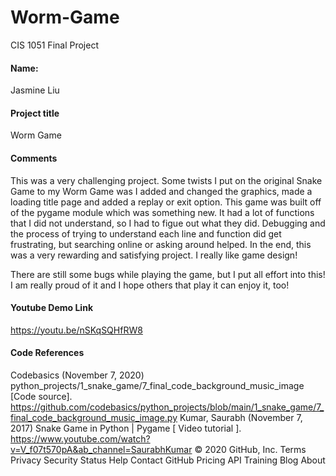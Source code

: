 # Worm-Game
CIS 1051 Final Project

#### Name:

Jasmine Liu


#### Project title

Worm Game


#### Comments
This was a very challenging project. Some twists I put on the original Snake Game to my Worm Game was I added and 
changed the graphics, made a loading title page and added a replay or exit option. This game was built off of the 
pygame module which was something new. It had a lot of functions that I did not understand, so I had to figue out 
what they did. Debugging and the process of trying to understand each line and function did get frustrating, but
searching online or asking around helped. In the end, this was a very rewarding and satisfying project. I really 
like game design!

There are still some bugs while playing the game, but I put all effort into this! I am really proud of it and I
hope others that play it can enjoy it, too!

#### Youtube Demo Link

https://youtu.be/nSKqSQHfRW8


#### Code References

Codebasics (November 7, 2020) python_projects/1_snake_game/7_final_code_background_music_image [Code source]. https://github.com/codebasics/python_projects/blob/main/1_snake_game/7_final_code_background_music_image.py
Kumar, Saurabh (November 7, 2017) Snake Game in Python | Pygame [ Video tutorial ]. https://www.youtube.com/watch?v=V_f07t570pA&ab_channel=SaurabhKumar
© 2020 GitHub, Inc.
Terms
Privacy
Security
Status
Help
Contact GitHub
Pricing
API
Training
Blog
About
